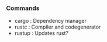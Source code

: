 
### Commands
- cargo  : Dependency manager
- rustc  : Compiler and codegenerator
- rustup : Updates rust?

